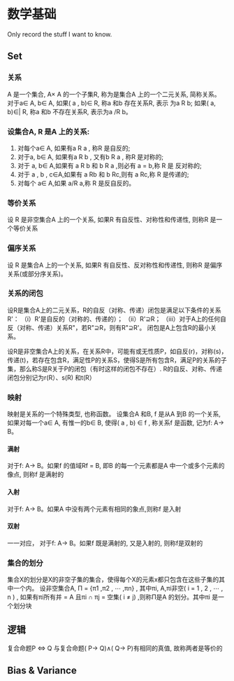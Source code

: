 # 数学基础

Only record the stuff I want to know.

## Set

### 关系

A 是一个集合, A× A 的一个子集R, 称为是集合A 上的一个二元关系, 简称关系。 对于a∈ A, b∈ A, 如果( a , b)∈ R, 称a 和b 存在关系R, 表示 为a R b; 如果( a, b)∈| R, 称a 和b 不存在关系R, 表示为a /R b。

### 设集合A, R 是A 上的关系:

1. 对每个a∈ A, 如果有a R a , 称R 是自反的;
2. 对于a, b∈ A, 如果有a R b , 又有b R a , 称R 是对称的;
3. 对于 a, b∈ A,如果有 a R b 和 b R a ,则必有 a = b,称 R 是 反对称的;
4. 对于 a , b , c∈A,如果有 a Rb 和 b Rc,则有 a Rc,称 R 是传递的;
5. 对每个 a∈ A,如果 a/R a,称 R 是反自反的。

### 等价关系

设 R 是非空集合A 上的一个关系, 如果R 有自反性、对称性和传递性, 则称R 是一个等价关系

### 偏序关系

设 R 是集合A 上的一个关系, 如果R 有自反性、反对称性和传递性, 则称R 是偏序关系(或部分序关系)。

### 关系的闭包

设R是集合A上的二元关系，R的自反（对称、传递）闭包是满足以下条件的关系R'： （i）R'是自反的（对称的、传递的）； （ii）R'⊇R； （iii）对于A上的任何自反（对称、传递）关系R"，若R"⊇R，则有R"⊇R'。 闭包是A上包含R的最小关系。

设R是非空集合A上的关系，在关系R中，可能有或无性质P，如自反(r)，对称(s)，传递(t)，若存在包含R，满足性P的关系S，使得S是所有包含R，满足P的关系的子集，那么称S是R关于P的闭包（有时这样的闭包不存在）. R的自反、对称、传递闭包分别记为r(R）、s(R) 和t(R）

### 映射

映射是关系的一个特殊类型, 也称函数。 设集合A 和B, f 是从A 到B 的一个关系, 如果对每一个a∈ A, 有惟一的b∈ B, 使得( a , b) ∈ f , 称关系f 是函数, 记为f: A→ B。

#### 满射

对于f: A→ B。如果f 的值域Rf = B, 即B 的每一个元素都是A 中一个或多个元素的像点, 则称f 是满射的

#### 入射

对于f: A→ B。如果A 中没有两个元素有相同的象点,则称f 是入射

#### 双射

一一对应， 对于f: A→ B。如果f 既是满射的, 又是入射的, 则称f是双射的

### 集合的划分

集合X的划分是X的非空子集的集合，使得每个X的元素x都只包含在这些子集的其中一个内。 设非空集合A, Π = {π1 ,π2 , ⋯ ,πn} , 其中πi, A,πi非空( i = 1 , 2 , ⋯ , n ) , 如果有πi所有并 = A 且πi ∩ πj = 空集( i ≠ j) ,则称Π是A 的划分。其中πi 是一个划分块

## 逻辑

复合命题P <=> Q 与复合命题( P→ Q)∧( Q→ P)有相同的真值, 故称两者是等价的



## Bias & Variance
